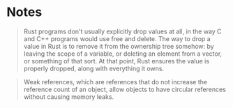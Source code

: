 # Notes

> Rust programs don't usually explicitly drop values at all, in the way C and C++ programs would use free and delete. The way to drop a value in Rust is to remove it from the ownership tree somehow: by leaving the scope of a variable, or deleting an element from a vector, or something of that sort. At that point, Rust ensures the value is properly dropped, along with everything it owns.

> Weak references, which are references that do not increase the reference count of an object, allow objects to have circular references without causing memory leaks.
